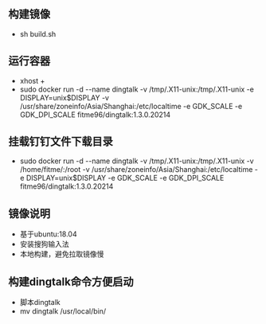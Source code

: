 ## 构建镜像
- sh build.sh 
## 运行容器
- xhost +
- sudo docker run -d --name dingtalk -v /tmp/.X11-unix:/tmp/.X11-unix  -e DISPLAY=unix$DISPLAY -v /usr/share/zoneinfo/Asia/Shanghai:/etc/localtime -e GDK_SCALE -e GDK_DPI_SCALE fitme96/dingtalk:1.3.0.20214

## 挂载钉钉文件下载目录
- sudo docker run -d --name dingtalk -v /tmp/.X11-unix:/tmp/.X11-unix -v /home/fitme/:/root -v /usr/share/zoneinfo/Asia/Shanghai:/etc/localtime -e DISPLAY=unix$DISPLAY -e GDK_SCALE -e GDK_DPI_SCALE fitme96/dingtalk:1.3.0.20214
## 镜像说明
- 基于ubuntu:18.04
- 安装搜狗输入法
- 本地构建，避免拉取镜像慢
## 构建dingtalk命令方便启动
- 脚本dingtalk
- mv dingtalk /usr/local/bin/
